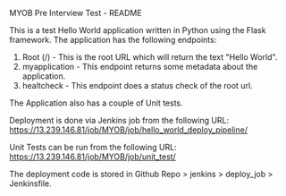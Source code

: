 MYOB Pre Interview Test - README

This is a test Hello World application written in Python using the Flask framework.
The application has the following endpoints:
   1. Root (/) - This is the root URL which will return the text "Hello World".
   2. myapplication - This endpoint returns some metadata about the application.
   3. healtcheck - This endpoint does a status check of the root url.

The Application also has a couple of Unit tests.

Deployment is done via Jenkins job from the following URL:
https://13.239.146.81/job/MYOB/job/hello_world_deploy_pipeline/

Unit Tests can be run from the following URL:
https://13.239.146.81/job/MYOB/job/unit_test/

The deployment code is stored in Github Repo > jenkins > deploy_job > Jenkinsfile.